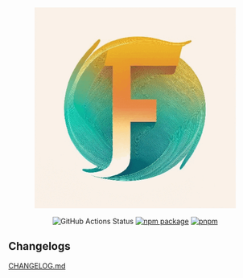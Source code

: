 <div align="center">

<img src="./docs/logo.png" width="400" />

![GitHub Actions Status](https://github.com/ortizyc/fetchin/actions/workflows/build.yml/badge.svg)
[![npm package](https://badgen.net/npm/v/@ortizyc-fetchin/core)](https://www.npmjs.com/package/@ortizyc-fetchin/core)
[![pnpm](https://img.shields.io/badge/maintained%20with-pnpm-f49033.svg)](https://pnpm.io/)

</div>

## Changelogs

[CHANGELOG.md](./CHANGELOG.md)
